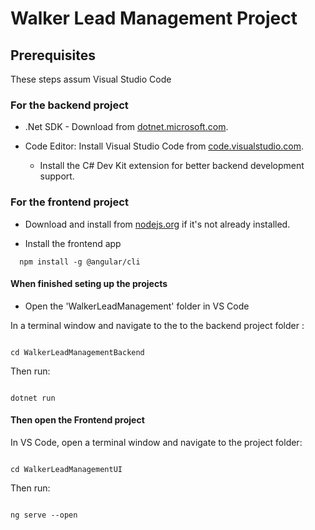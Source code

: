 # Walker Lead Management Project

## Prerequisites

These steps assum Visual Studio Code

### For the backend project

- .Net SDK - Download from [dotnet.microsoft.com](https://dotnet.microsoft.com/en-us/download).

- Code Editor: Install Visual Studio Code from [code.visualstudio.com](https://code.visualstudio.com/).
  - Install the C# Dev Kit extension for better backend development support.

### For the frontend project

- Download and install from [nodejs.org](https://nodejs.org/) if it's not already installed.

- Install the frontend app

```
  npm install -g @angular/cli
```

#### When finished seting up the projects

- Open the 'WalkerLeadManagement' folder in VS Code

In a terminal window and navigate to the to the backend project folder :

```

cd WalkerLeadManagementBackend

```

Then run:

```

dotnet run

```

#### Then open the Frontend project

In VS Code, open a terminal window and navigate to the project folder:

```

cd WalkerLeadManagementUI

```

Then run:

```

ng serve --open

```

```

```
